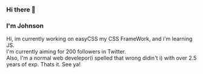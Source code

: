 ### Hi there 👋

### I'm Johnson 

Hi, im currently working on easyCSS my CSS FrameWork, and i'm learning JS. <br> I'm currently aiming for 200 followers in Twitter. <br>
Also, I'm a normal web develepor(i spelled that wrong didin't i) with over 2.5 years of exp. Thats it. See ya!

<!--
**Johnson-Berisha/Johnson-Berisha** is a ✨ _special_ ✨ repository because its `README.md` (this file) appears on your GitHub profile.

Here are some ideas to get you started:

- 🔭 I’m currently working on ...
- 🌱 I’m currently learning ...
- 👯 I’m looking to collaborate on ...
- 🤔 I’m looking for help with ...
- 💬 Ask me about ...
- 📫 How to reach me: ...
- 😄 Pronouns: ...
- ⚡ Fun fact: ...
-->
